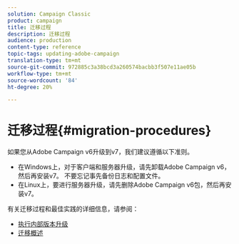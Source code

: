 ```yaml
---
solution: Campaign Classic
product: campaign
title: 迁移过程
description: 迁移过程
audience: production
content-type: reference
topic-tags: updating-adobe-campaign
translation-type: tm+mt
source-git-commit: 972885c3a38bcd3a260574bacbb3f507e11ae05b
workflow-type: tm+mt
source-wordcount: '84'
ht-degree: 20%

---
```



# 迁移过程{#migration-procedures}

如果您从Adobe Campaign v6升级到v7，我们建议遵循以下准则。

* 在Windows上，对于客户端和服务器升级，请先卸载Adobe Campaign v6，然后再安装v7。 不要忘记事先备份日志和配置文件。
* 在Linux上，要进行服务器升级，请先删除Adobe Campaign v6包，然后再安装v7。

有关迁移过程和最佳实践的详细信息，请参阅：

* [执行内部版本升级](https://helpx.adobe.com/cn/campaign/kb/acc-build-upgrade.html)
* [迁移概述](../../migration/using/about-migration.md)

